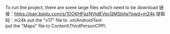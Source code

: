 To run the project, there are some large files which need to be download 
链接：https://pan.baidu.com/s/1OO6HPazNVtdEVecQMSbjlw?pwd=m24k 
提取码：m24k
put the "v17" file to .vs\AndroidTest\
put the "Maps" file to Content\ThirdPersonCPP\